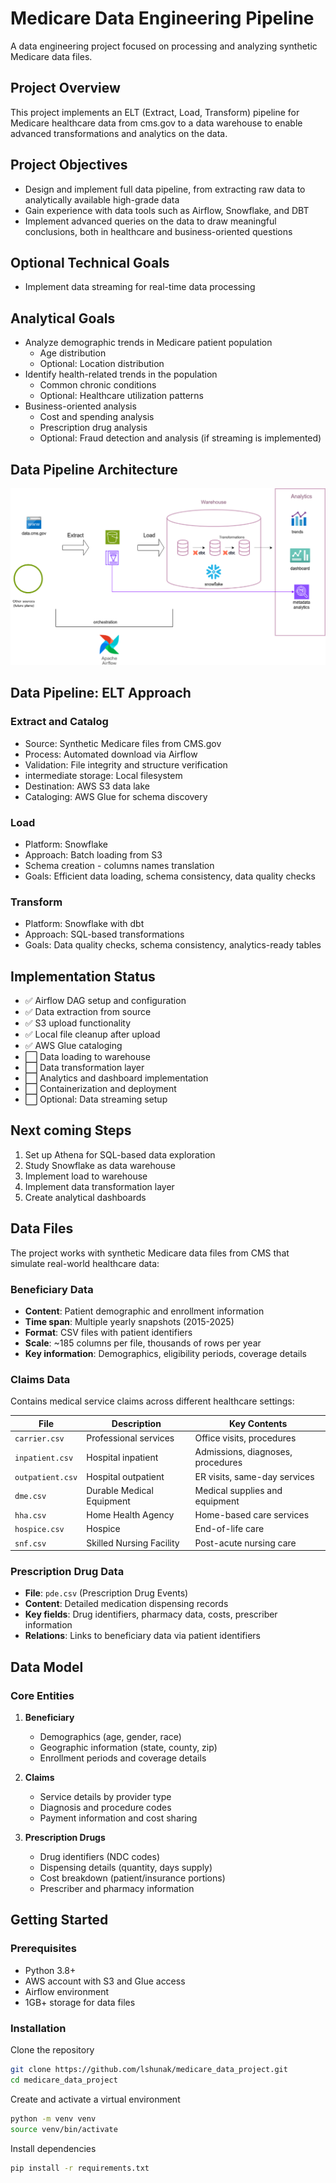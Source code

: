 # Medicare Data Engineering Pipeline

A data engineering project focused on processing and analyzing synthetic Medicare data files.

## Project Overview

This project implements an ELT (Extract, Load, Transform) pipeline for Medicare healthcare data from cms.gov to a data warehouse to enable advanced transformations and analytics on the data.

## Project Objectives

- Design and implement full data pipeline, from extracting raw data to analytically available high-grade data
- Gain experience with data tools such as Airflow, Snowflake, and DBT
- Implement advanced queries on the data to draw meaningful conclusions, both in healthcare and business-oriented questions


## Optional Technical Goals
- Implement data streaming for real-time data processing

## Analytical Goals
- Analyze demographic trends in Medicare patient population
   - Age distribution
   - Optional: Location distribution
- Identify health-related trends in the population
   - Common chronic conditions
   - Optional: Healthcare utilization patterns
- Business-oriented analysis
   - Cost and spending analysis
   - Prescription drug analysis
   - Optional: Fraud detection and analysis (if streaming is implemented)

## Data Pipeline Architecture

![Medicare Data Pipeline Architecture](docs/images/project_design.png)

## Data Pipeline: ELT Approach

### Extract and Catalog

- Source: Synthetic Medicare files from CMS.gov
- Process: Automated download via Airflow
- Validation: File integrity and structure verification
- intermediate storage: Local filesystem
- Destination: AWS S3 data lake
- Cataloging: AWS Glue for schema discovery
  
### Load
- Platform: Snowflake
- Approach: Batch loading from S3
- Schema creation - columns names translation
- Goals: Efficient data loading, schema consistency, data quality checks
  

### Transform

- Platform: Snowflake with dbt
- Approach: SQL-based transformations
- Goals: Data quality checks, schema consistency, analytics-ready tables

## Implementation Status   
   
- ✅ Airflow DAG setup and configuration
- ✅ Data extraction from source
- ✅ S3 upload functionality
- ✅ Local file cleanup after upload
- ✅ AWS Glue cataloging
- ⬜ Data loading to warehouse
- ⬜ Data transformation layer
- ⬜ Analytics and dashboard implementation
- ⬜ Containerization and deployment
- ⬜ Optional: Data streaming setup

## Next coming Steps

1. Set up Athena for SQL-based data exploration
2. Study Snowflake as data warehouse
3. Implement load to warehouse
4. Implement data transformation layer
5. Create analytical dashboards


## Data Files

The project works with synthetic Medicare data files from CMS that simulate real-world healthcare data:

### Beneficiary Data

- **Content**: Patient demographic and enrollment information
- **Time span**: Multiple yearly snapshots (2015-2025)
- **Format**: CSV files with patient identifiers
- **Scale**: ~185 columns per file, thousands of rows per year
- **Key information**: Demographics, eligibility periods, coverage details

### Claims Data

Contains medical service claims across different healthcare settings:

| File | Description | Key Contents |
|------|-------------|--------------|
| `carrier.csv` | Professional services | Office visits, procedures |
| `inpatient.csv` | Hospital inpatient | Admissions, diagnoses, procedures |
| `outpatient.csv` | Hospital outpatient | ER visits, same-day services |
| `dme.csv` | Durable Medical Equipment | Medical supplies and equipment |
| `hha.csv` | Home Health Agency | Home-based care services |
| `hospice.csv` | Hospice | End-of-life care |
| `snf.csv` | Skilled Nursing Facility | Post-acute nursing care |

### Prescription Drug Data

- **File**: `pde.csv` (Prescription Drug Events)
- **Content**: Detailed medication dispensing records
- **Key fields**: Drug identifiers, pharmacy data, costs, prescriber information
- **Relations**: Links to beneficiary data via patient identifiers

## Data Model

### Core Entities

1. **Beneficiary**
   - Demographics (age, gender, race)
   - Geographic information (state, county, zip)
   - Enrollment periods and coverage details

2. **Claims**
   - Service details by provider type
   - Diagnosis and procedure codes
   - Payment information and cost sharing

3. **Prescription Drugs**
   - Drug identifiers (NDC codes)
   - Dispensing details (quantity, days supply)
   - Cost breakdown (patient/insurance portions)
   - Prescriber and pharmacy information

## Getting Started

### Prerequisites

- Python 3.8+
- AWS account with S3 and Glue access
- Airflow environment
- 1GB+ storage for data files

### Installation

Clone the repository
```bash
git clone https://github.com/lshunak/medicare_data_project.git
cd medicare_data_project
```
Create and activate a virtual environment
```bash
python -m venv venv
source venv/bin/activate
```
Install dependencies
```bash
pip install -r requirements.txt
